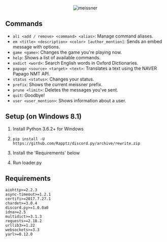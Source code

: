 <div align="center">
<img src="https://raw.githubusercontent.com/Epsimatt/meissner/master/meissner-banner.png" alt="meissner" />
</div>

## Commands
- `ali <add / remove> <command> <alias>`: Manage command aliases.
- `em <title> <description> <color> [author_mention]`: Sends an embed message with options.
- `game <game>`: Changes the game you're playing now.
- `help`: Shows a list of available commands.
- `oxdict <word>`: Search English words in Oxford Dictionaries.
- `papago <source> <target> <text>`: Translates a text using the NAVER Papago NMT API.
- `status <status>`: Changes your status.
- `prefix`: Shows the current meissner prefix.
- `prune <limit>`: Deletes the messages you've sent.
- `quit`: Goodbye!
- `user <user_mention>`: Shows information about a user.

## Setup (on Windows 8.1)

1. Install Python 3.6.2+ for Windows

2. `pip install -U https://github.com/Rapptz/discord.py/archive/rewrite.zip`

3. Install the 'Requirements' below

4. Run loader.py

## Requirements
```
aiohttp>=2.2.3
async-timeout>=1.2.1
certifi>=2017.7.27.1
chardet>=3.0.4
discord.py>=1.0.0a0
idna>=2.5
multidict>=3.1.3
requests>=2.18.2
urllib3>=1.22
websockets>=3.3
yarl>=0.12.0
```


